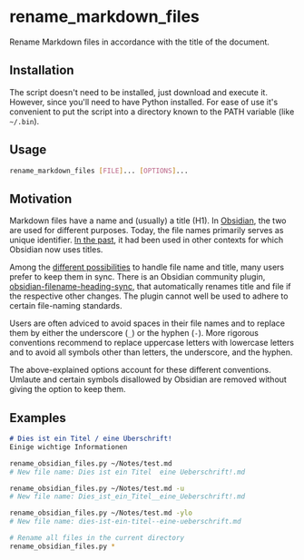 # rename_markdown_files
Rename Markdown files in accordance with the title of the document.

## Installation
The script doesn't need to be installed, just download and execute it. However, since you'll need to have Python installed. For ease of use it's convenient to put the script into a directory known to the PATH variable (like `~/.bin`).

## Usage
```bash
rename_markdown_files [FILE]... [OPTIONS]...
```

## Motivation
Markdown files have a name and (usually) a title (H1). In [Obsidian](https://obsidian.md/), the two are used for different purposes. Today, the file names primarily serves as unique identifier. [In the past](https://forum.obsidian.md/t/use-h1-or-front-matter-title-instead-of-or-in-addition-to-filename-as-display-name/687), it had been used in other contexts for which Obsidian now uses titles.

Among the [different possibilities](https://zettelkasten.de/introduction/#the-unique-identifier) to handle file name and title, many users prefer to keep them in sync. There is an Obsidian community plugin, [obsidian-filename-heading-sync](https://github.com/dvcrn/obsidian-filename-heading-sync), that automatically renames title and file if the respective other changes. The plugin cannot well be used to adhere to certain file-naming standards.

Users are often adviced to avoid spaces in their file names and to replace them by either the underscore (`_`) or the hyphen (`-`). More rigorous conventions recommend to replace uppercase letters with lowercase letters and to avoid all symbols other than letters, the underscore, and the hyphen.

The above-explained options account for these different conventions. Umlaute and certain symbols disallowed by Obsidian are removed without giving the option to keep them.

## Examples
```markdown
# Dies ist ein Titel / eine Überschrift!
Einige wichtige Informationen
```

```bash
rename_obsidian_files.py ~/Notes/test.md
# New file name: Dies ist ein Titel  eine Ueberschrift!.md

rename_obsidian_files.py ~/Notes/test.md -u
# New file name: Dies_ist_ein_Titel__eine_Ueberschrift!.md

rename_obsidian_files.py ~/Notes/test.md -ylo
# New file name: dies-ist-ein-titel--eine-ueberschrift.md

# Rename all files in the current directory
rename_obsidian_files.py *
```
